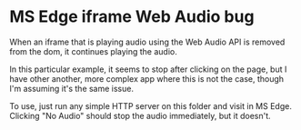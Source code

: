 MS Edge iframe Web Audio bug
===========================

When an iframe that is playing audio using the Web Audio API is removed from the dom, it continues playing the audio.

In this particular example, it seems to stop after clicking on the page, but I have other another, more complex app where this is not the case, though I'm assuming it's the same issue.

To use, just run any simple HTTP server on this folder and visit in MS Edge. Clicking "No Audio" should stop the audio immediately, but it doesn't.
